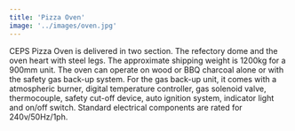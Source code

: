 ```yaml
---
title: 'Pizza Oven'
image: '../images/oven.jpg'
---
```


CEPS Pizza Oven is delivered in two section. The refectory dome and the oven heart with steel legs. The approximate shipping weight is 1200kg for a 900mm unit. The oven can operate on wood or BBQ charcoal alone or with the safety gas back-up system. For the gas back-up unit, it comes with a atmospheric burner, digital temperature controller, gas solenoid valve, thermocouple, safety cut-off device, auto ignition system, indicator light and on/off switch. Standard electrical components are rated for 240v/50Hz/1ph.